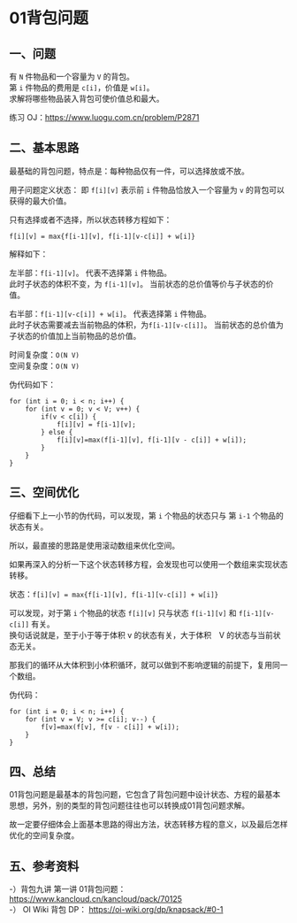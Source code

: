 # 01背包问题


## 一、问题  


有 `N` 件物品和一个容量为 `V` 的背包。  
第 `i` 件物品的费用是 `c[i]`，价值是 `w[i]`。  
求解将哪些物品装入背包可使价值总和最大。


练习 OJ：https://www.luogu.com.cn/problem/P2871  



## 二、基本思路


最基础的背包问题，特点是：每种物品仅有一件，可以选择放或不放。  


用子问题定义状态： 即 `f[i][v]` 表示前 `i` 件物品恰放入一个容量为 `v` 的背包可以获得的最大价值。  


只有选择或者不选择，所以状态转移方程如下：


```
f[i][v] = max{f[i-1][v], f[i-1][v-c[i]] + w[i]}
```


解释如下：  


左半部：`f[i-1][v]`。
代表不选择第 `i` 件物品。  
此时子状态的体积不变，为 `f[i-1][v]`。
当前状态的总价值等价与子状态的价值。  


右半部：`f[i-1][v-c[i]] + w[i]`。
代表选择第 `i` 件物品。  
此时子状态需要减去当前物品的体积，为`f[i-1][v-c[i]]`。
当前状态的总价值为子状态的价值加上当前物品的总价值。



时间复杂度：`O(N V)`  
空间复杂度：`O(N V)`



伪代码如下：  


```
for (int i = 0; i < n; i++) {
    for (int v = 0; v < V; v++) {
        if(v < c[i]) {
            f[i][v] = f[i-1][v];
        } else {
            f[i][v]=max(f[i-1][v], f[i-1][v - c[i]] + w[i]);
        }
    }
}
```


## 三、空间优化  


仔细看下上一小节的伪代码，可以发现，第 `i` 个物品的状态只与 第 `i-1` 个物品的状态有关。  


所以，最直接的思路是使用滚动数组来优化空间。  


如果再深入的分析一下这个状态转移方程，会发现也可以使用一个数组来实现状态转移。  


状态：`f[i][v] = max{f[i-1][v], f[i-1][v-c[i]] + w[i]}`  


可以发现，对于第 `i` 个物品的状态 `f[i][v]` 只与状态 `f[i-1][v]` 和 `f[i-1][v-c[i]]` 有关。  
换句话说就是，至于小于等于体积 v 的状态有关，大于体积　V 的状态与当前状态无关。  


那我们的循环从大体积到小体积循环，就可以做到不影响逻辑的前提下，复用同一个数组。  


伪代码：  


```
for (int i = 0; i < n; i++) {
    for (int v = V; v >= c[i]; v--) {
        f[v]=max(f[v], f[v - c[i]] + w[i]);
    }
}
```


## 四、总结  


01背包问题是最基本的背包问题，它包含了背包问题中设计状态、方程的最基本思想，另外，别的类型的背包问题往往也可以转换成01背包问题求解。  


故一定要仔细体会上面基本思路的得出方法，状态转移方程的意义，以及最后怎样优化的空间复杂度。



## 五、参考资料  


-）背包九讲 第一讲 01背包问题： https://www.kancloud.cn/kancloud/pack/70125  
-）	OI Wiki 背包 DP： https://oi-wiki.org/dp/knapsack/#0-1



